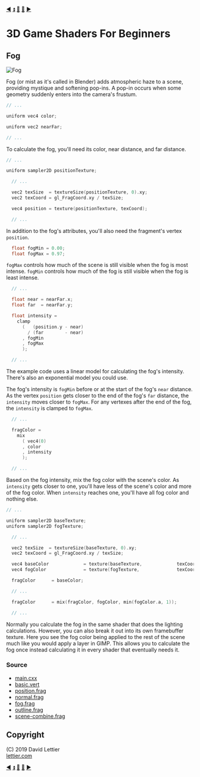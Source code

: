 [:arrow_backward:](outlining.md)
[:arrow_double_up:](../README.md)
[:arrow_up_small:](#)
[:arrow_down_small:](#copyright)
[:arrow_forward:](bloom.md)

# 3D Game Shaders For Beginners

## Fog

![Fog](https://i.imgur.com/r39BCkt.gif)

Fog (or mist as it's called in Blender) adds atmospheric haze to a scene, providing mystique and softening pop-ins.
A pop-in occurs when some geometry suddenly enters into the camera's frustum.

```c
// ...

uniform vec4 color;

uniform vec2 nearFar;

// ...
```

To calculate the fog, you'll need its color, near distance, and far distance.

```c
// ...

uniform sampler2D positionTexture;

  // ...

  vec2 texSize  = textureSize(positionTexture, 0).xy;
  vec2 texCoord = gl_FragCoord.xy / texSize;

  vec4 position = texture(positionTexture, texCoord);

  // ...
```

In addition to the fog's attributes, you'll also need the fragment's vertex `position`.

```c
  float fogMin = 0.00;
  float fogMax = 0.97;
```

`fogMax` controls how much of the scene is still visible when the fog is most intense.
`fogMin` controls how much of the fog is still visible when the fog is least intense.

```c
  // ...

  float near = nearFar.x;
  float far  = nearFar.y;

  float intensity =
    clamp
      (   (position.y - near)
        / (far        - near)
      , fogMin
      , fogMax
      );

  // ...
```

The example code uses a linear model for calculating the fog's intensity.
There's also an exponential model you could use.

The fog's intensity is `fogMin` before or at the start of the fog's `near` distance.
As the vertex `position` gets closer to the end of the fog's `far` distance, the `intensity` moves closer to `fogMax`.
For any vertexes after the end of the fog, the `intensity` is clamped to `fogMax`.

```c
  // ...

  fragColor =
    mix
      ( vec4(0)
      , color
      , intensity
      );

  // ...
```

Based on the fog intensity, mix the fog color with the scene's color.
As `intensity` gets closer to one, you'll have less of the scene's color and more of the fog color.
When `intensity` reaches one, you'll have all fog color and nothing else.

```c
// ...

uniform sampler2D baseTexture;
uniform sampler2D fogTexture;

  // ...

  vec2 texSize  = textureSize(baseTexture, 0).xy;
  vec2 texCoord = gl_FragCoord.xy / texSize;

  vec4 baseColor             = texture(baseTexture,             texCoord);
  vec4 fogColor              = texture(fogTexture,              texCoord);

  fragColor      = baseColor;

  // ...

  fragColor      = mix(fragColor, fogColor, min(fogColor.a, 1));

  // ...
```

Normally you calculate the fog in the same shader that does the lighting calculations.
However, you can also break it out into its own framebuffer texture.
Here you see the fog color being applied to the rest of the scene much like you would apply a layer in GIMP.
This allows you to calculate the fog once instead calculating it in every shader that eventually needs it.

### Source

- [main.cxx](../demo/src/main.cxx)
- [basic.vert](../demo/shaders/vertex/basic.vert)
- [position.frag](../demo/shaders/fragment/position.frag)
- [normal.frag](../demo/shaders/fragment/normal.frag)
- [fog.frag](../demo/shaders/fragment/fog.frag)
- [outline.frag](../demo/shaders/fragment/outline.frag)
- [scene-combine.frag](../demo/shaders/fragment/scene-combine.frag)

## Copyright

(C) 2019 David Lettier
<br>
[lettier.com](https://www.lettier.com)

[:arrow_backward:](outlining.md)
[:arrow_double_up:](../README.md)
[:arrow_up_small:](#)
[:arrow_down_small:](#copyright)
[:arrow_forward:](bloom.md)
